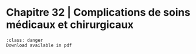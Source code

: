 # Chapitre 32 | Complications de soins médicaux et chirurgicaux

```{admonition} Copyright
:class: danger
Download available in pdf
```
